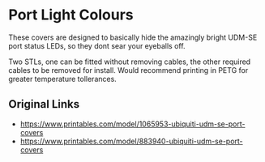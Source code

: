 # Port Light Colours
These covers are designed to basically hide the amazingly bright UDM-SE port status LEDs, so they dont sear your eyeballs off.

Two STLs, one can be fitted without removing cables, the other required cables to be removed for install.
Would recommend printing in PETG for greater temperature tollerances. 

## Original Links
- https://www.printables.com/model/1065953-ubiquiti-udm-se-port-covers
- https://www.printables.com/model/883940-ubiquiti-udm-se-port-covers
